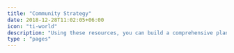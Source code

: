 ```yaml
---
title: "Community Strategy"
date: 2018-12-28T11:02:05+06:00
icon: "ti-world"
description: "Using these resources, you can build a comprehensive plan towards developing a community strategy."
type : "pages"
---
```

